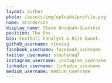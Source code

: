 ```yaml
---
layout: author
photo: /assets/img/uploads/profile.png
name: mranderson
display_name: Steve Ahiabah-Quarshie
position: The One
bio: Football Fanalyst & Risk Quant.
github_username: steveaq
facebook_username: facebook_username
twitter_username: stephenaq7
instagram_username: instagram_username
linkedin_username: linkedin_username
medium_username: medium_username
---
```


